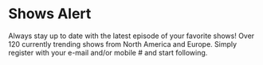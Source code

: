 Shows Alert
===========

Always stay up to date with the latest episode of your favorite shows! Over 120 currently trending shows from North America and Europe. Simply register with your e-mail and/or mobile # and start following.
